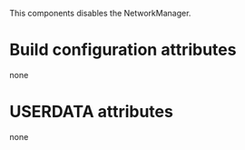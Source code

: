 This components disables the NetworkManager.

# Build configuration attributes

none

# USERDATA attributes

none
